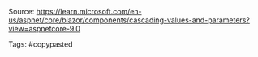 Source: https://learn.microsoft.com/en-us/aspnet/core/blazor/components/cascading-values-and-parameters?view=aspnetcore-9.0

Tags: #copypasted 


